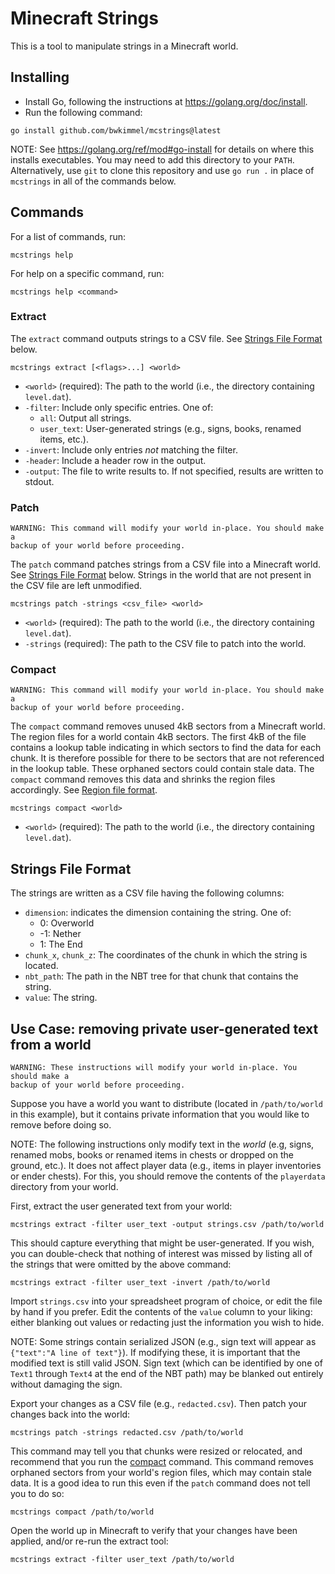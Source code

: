 Minecraft Strings
=================

This is a tool to manipulate strings in a Minecraft world.

## Installing

  - Install Go, following the instructions at https://golang.org/doc/install.
  - Run the following command:

```shell
go install github.com/bwkimmel/mcstrings@latest
```

NOTE: See https://golang.org/ref/mod#go-install for details on where this
installs executables. You may need to add this directory to your `PATH`.
Alternatively, use `git` to clone this repository and use `go run .` in place
of `mcstrings` in all of the commands below.

## Commands

For a list of commands, run:

```
mcstrings help
```

For help on a specific command, run:

```
mcstrings help <command>
```

### Extract

The `extract` command outputs strings to a CSV file. See [Strings File
Format](#strings-file-format) below.

  `mcstrings extract [<flags>...] <world>`

  - `<world>` (required): The path to the world (i.e., the directory containing
    `level.dat`).
  - `-filter`: Include only specific entries. One of:
    - `all`: Output all strings.
    - `user_text`: User-generated strings (e.g., signs, books, renamed items,
      etc.).
  - `-invert`: Include only entries *not* matching the filter.
  - `-header`: Include a header row in the output.
  - `-output`: The file to write results to. If not specified, results are
                written to stdout.

### Patch

    WARNING: This command will modify your world in-place. You should make a
    backup of your world before proceeding.

The `patch` command patches strings from a CSV file into a Minecraft world.
See [Strings File Format](#strings-file-format) below. Strings in the world that
are not present in the CSV file are left unmodified.

  `mcstrings patch -strings <csv_file> <world>`

  - `<world>` (required): The path to the world (i.e., the directory containing
    `level.dat`).
  - `-strings` (required): The path to the CSV file to patch into the world.

### Compact

    WARNING: This command will modify your world in-place. You should make a
    backup of your world before proceeding.

The `compact` command removes unused 4kB sectors from a Minecraft world. The
region files for a world contain 4kB sectors. The first 4kB of the file contains
a lookup table indicating in which sectors to find the data for each chunk. It
is therefore possible for there to be sectors that are not referenced in the
lookup table. These orphaned sectors could contain stale data. The `compact`
command removes this data and shrinks the region files accordingly. See [Region
file format](https://minecraft.gamepedia.com/wiki/Region_file_format).

  `mcstrings compact <world>`

  - `<world>` (required): The path to the world (i.e., the directory containing
    `level.dat`).

## Strings File Format

The strings are written as a CSV file having the following columns:

  - `dimension`: indicates the dimension containing the string. One of:
    -  0: Overworld
    - -1: Nether
    -  1: The End
  - `chunk_x`, `chunk_z`: The coordinates of the chunk in which the string is
    located.
  - `nbt_path`: The path in the NBT tree for that chunk that contains the string.
  - `value`: The string.

## Use Case: removing private user-generated text from a world

    WARNING: These instructions will modify your world in-place. You should make a
    backup of your world before proceeding.

Suppose you have a world you want to distribute (located in `/path/to/world` in
this example), but it contains private information that you would like to remove
before doing so.

NOTE: The following instructions only modify text in the *world* (e.g, signs,
renamed mobs, books or renamed items in chests or dropped on the ground, etc.).
It does not affect player data (e.g., items in player inventories or ender
chests). For this, you should remove the contents of the `playerdata` directory
from your world.

First, extract the user generated text from your world:
  
```shell
mcstrings extract -filter user_text -output strings.csv /path/to/world
```

This should capture everything that might be user-generated. If you wish, you
can double-check that nothing of interest was missed by listing all of the
strings that were omitted by the above command:

```shell
mcstrings extract -filter user_text -invert /path/to/world
```

Import `strings.csv` into your spreadsheet program of choice, or edit the file
by hand if you prefer. Edit the contents of the `value` column to your liking:
either blanking out values or redacting just the information you wish to hide.

NOTE: Some strings contain serialized JSON (e.g., sign text will appear as
`{"text":"A line of text"}`). If modifying these, it is important that the
modified text is still valid JSON. Sign text (which can be identified by one of
`Text1` through `Text4` at the end of the NBT path) may be blanked out entirely
without damaging the sign.

Export your changes as a CSV file (e.g., `redacted.csv`). Then patch your
changes back into the world:

```shell
mcstrings patch -strings redacted.csv /path/to/world
```

This command may tell you that chunks were resized or relocated, and recommend
that you run the [compact](#compact) command. This command removes orphaned
sectors from your world's region files, which may contain stale data. It is a
good idea to run this even if the `patch` command does not tell you to do so:

```shell
mcstrings compact /path/to/world
```

Open the world up in Minecraft to verify that your changes have been applied,
and/or re-run the extract tool:

```shell
mcstrings extract -filter user_text /path/to/world
```

